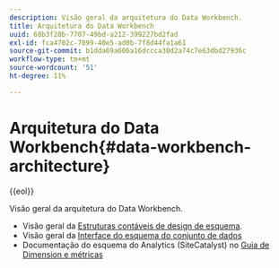 ```yaml
---
description: Visão geral da arquitetura do Data Workbench.
title: Arquitetura do Data Workbench
uuid: 68b3f20b-7707-49bd-a212-399227bd2fad
exl-id: fca4702c-7099-40e5-ad0b-7f8d44fa1a61
source-git-commit: b1dda69a606a16dccca30d2a74c7e63dbd27936c
workflow-type: tm+mt
source-wordcount: '51'
ht-degree: 11%

---
```


# Arquitetura do Data Workbench{#data-workbench-architecture}

{{eol}}

Visão geral da arquitetura do Data Workbench.

* Visão geral da [Estruturas contáveis de design de esquema](../../../home/dwb-implement-overview/dwb-implement-architecture/dwb-implement-arch-countable.md#concept-9b8b9c5e0f7341699e14bb9e3be56a51).
* Visão geral da [Interface do esquema do conjunto de dados](https://experienceleague.adobe.com/docs/data-workbench/using/client/admin-ui/c-dtst-sch-intrf.html)
* Documentação do esquema do Analytics (SiteCatalyst) no [Guia de Dimension e métricas](/help/home/assets/dwb-analytics-implementation.pdf)
